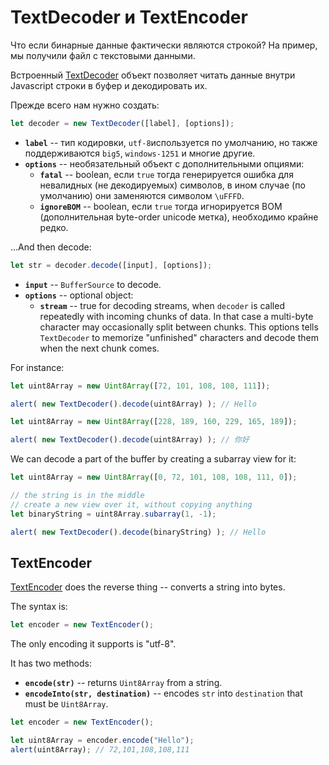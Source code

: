 # TextDecoder и TextEncoder

Что если бинарные данные фактически являются строкой? На пример, мы получили файл с текстовыми данными.

Встроенный [TextDecoder](https://encoding.spec.whatwg.org/#interface-textdecoder) объект позволяет читать данные внутри Javascript строки в буфер и декодировать их.

Прежде всего нам нужно создать:
```js
let decoder = new TextDecoder([label], [options]);
```

- **`label`** -- тип кодировки, `utf-8`используется по умолчанию, но также поддерживаются `big5`, `windows-1251` и многие другие.
- **`options`** -- необязательный объект с дополнительными опциями:
  - **`fatal`** -- boolean, если `true` тогда генерируется ошибка для невалидных (не декодируемых) символов, в ином случае (по умолчанию) они заменяются символом `\uFFFD`.
  - **`ignoreBOM`** -- boolean, если `true` тогда игнорируется BOM (дополнительная byte-order unicode метка), необходимо крайне редко.

...And then decode:

```js
let str = decoder.decode([input], [options]);
```

- **`input`** -- `BufferSource` to decode.
- **`options`** -- optional object:
  - **`stream`** -- true for decoding streams, when `decoder` is called repeatedly with incoming chunks of data. In that case a multi-byte character may occasionally split between chunks. This options tells `TextDecoder` to memorize "unfinished" characters and decode them when the next chunk comes.

For instance:

```js run
let uint8Array = new Uint8Array([72, 101, 108, 108, 111]);

alert( new TextDecoder().decode(uint8Array) ); // Hello
```


```js run
let uint8Array = new Uint8Array([228, 189, 160, 229, 165, 189]);

alert( new TextDecoder().decode(uint8Array) ); // 你好
```

We can decode a part of the buffer by creating a subarray view for it:


```js run
let uint8Array = new Uint8Array([0, 72, 101, 108, 108, 111, 0]);

// the string is in the middle
// create a new view over it, without copying anything
let binaryString = uint8Array.subarray(1, -1);

alert( new TextDecoder().decode(binaryString) ); // Hello
```

## TextEncoder

[TextEncoder](https://encoding.spec.whatwg.org/#interface-textencoder) does the reverse thing -- converts a string into bytes.

The syntax is:

```js run
let encoder = new TextEncoder();
```

The only encoding it supports is "utf-8".

It has two methods:
- **`encode(str)`** -- returns `Uint8Array` from a string.
- **`encodeInto(str, destination)`** -- encodes `str` into `destination` that must be `Uint8Array`.

```js run
let encoder = new TextEncoder();

let uint8Array = encoder.encode("Hello");
alert(uint8Array); // 72,101,108,108,111
```
